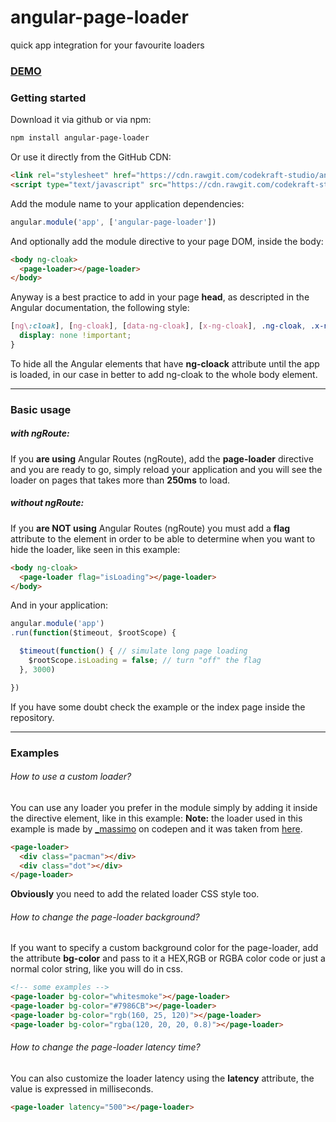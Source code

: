 # angular-page-loader
quick app integration for your favourite loaders

### [DEMO](http://www.codekraft.it/demos/angular-page-loader/)

### Getting started
Download it via github or via npm:

```bash
npm install angular-page-loader
```

Or use it directly from the GitHub CDN:
```html
<link rel="stylesheet" href="https://cdn.rawgit.com/codekraft-studio/angular-page-loader/master/dist/angular-page-loader.css">
<script type="text/javascript" src="https://cdn.rawgit.com/codekraft-studio/angular-page-loader/master/dist/angular-page-loader.min.js"></script>
```

Add the module name to your application dependencies:
```javascript
angular.module('app', ['angular-page-loader'])
```

And optionally add the module directive to your page DOM, inside the body:
```html
<body ng-cloak>
  <page-loader></page-loader>
</body>
```

Anyway is a best practice to add in your page **head**, as descripted in the Angular documentation, the following style:
```css
[ng\:cloak], [ng-cloak], [data-ng-cloak], [x-ng-cloak], .ng-cloak, .x-ng-cloak {
  display: none !important;
}
```
To hide all the Angular elements that have **ng-cloack** attribute until the app is loaded, in our case in better to add ng-cloak to the whole body element.

---

### Basic usage

##### with ngRoute:
If you **are using** Angular Routes (ngRoute), add the **page-loader** directive and you are ready to go, simply reload your application and you will see the loader on pages that takes more than **250ms** to load.


##### without ngRoute:
If you **are NOT using** Angular Routes (ngRoute) you must add a **flag** attribute to the element in order to be able to determine when you want to hide the loader, like seen in this example:

```html
<body ng-cloak>
  <page-loader flag="isLoading"></page-loader>
</body>
```

And in your application:
```javascript
angular.module('app')
.run(function($timeout, $rootScope) {

  $timeout(function() { // simulate long page loading
    $rootScope.isLoading = false; // turn "off" the flag
  }, 3000)

})
```

If you have some doubt check the example or the index page inside the repository.

---

### Examples

###### How to use a custom loader?
You can use any loader you prefer in the module simply by adding it inside the directive element, like in this example:
**Note:** the loader used in this example is made by [_massimo](http://codepen.io/_massimo/) on codepen and it was taken from [here](http://codepen.io/_massimo/pen/JXELvz).

```html
<page-loader>
  <div class="pacman"></div>
  <div class="dot"></div>
</page-loader>
```

**Obviously** you need to add the related loader CSS style too.


###### How to change the page-loader background?
If you want to specify a custom background color for the page-loader, add the attribute **bg-color** and pass to it a HEX,RGB or RGBA color code or just a normal color string, like you will do in css.
```html
<!-- some examples -->
<page-loader bg-color="whitesmoke"></page-loader>
<page-loader bg-color="#7986CB"></page-loader>
<page-loader bg-color="rgb(160, 25, 120)"></page-loader>
<page-loader bg-color="rgba(120, 20, 20, 0.8)"></page-loader>
```


###### How to change the page-loader latency time?
You can also customize the loader latency using the **latency** attribute, the value is expressed in milliseconds.
```html
<page-loader latency="500"></page-loader>
```
